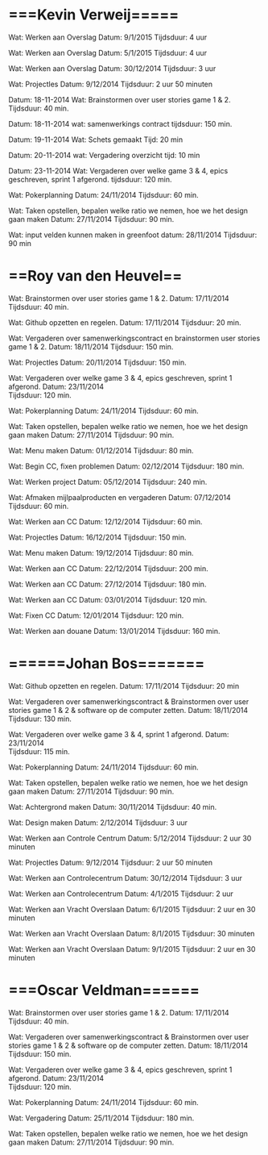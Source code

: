 ===Kevin Verweij=====
=====================
Wat:		Werken aan Overslag
Datum: 		9/1/2015
Tijdsduur: 	4 uur


Wat:		Werken aan Overslag
Datum: 		5/1/2015
Tijdsduur: 	4 uur

Wat:		Werken aan Overslag
Datum: 		30/12/2014
Tijdsduur: 	3 uur

Wat:		Projectles
Datum: 		9/12/2014
Tijdsduur: 	2 uur 50 minuten

Datum:		18-11-2014
Wat: 		Brainstormen over user stories game 1 & 2. 
Tijdsduur: 	40 min.

Datum: 		18-11-2014
wat: 		samenwerkings contract
tijdsduur:	150 min.

Datum: 		19-11-2014
Wat: 		Schets gemaakt
Tijd: 		20 min

Datum:		20-11-2014
wat:		Vergadering overzicht
tijd:		10 min

Datum:		23-11-2014
Wat:		Vergaderen over welke game 3 & 4, epics geschreven, sprint 1 afgerond.
tijdsduur:	120 min.	

Wat:		Pokerplanning
Datum: 		24/11/2014
Tijdsduur: 	60 min. 	

Wat:		Taken opstellen, bepalen welke ratio we nemen, hoe we het design gaan maken
Datum: 		27/11/2014
Tijdsduur: 	90 min. 

Wat:		input velden kunnen maken in greenfoot
datum:		28/11/2014
Tijdsduur:	90 min

==Roy van den Heuvel==
======================
Wat: 		Brainstormen over user stories game 1 & 2. 
Datum:		17/11/2014
Tijdsduur: 	40 min.

Wat: 		Github opzetten en regelen.
Datum: 		17/11/2014
Tijdsduur:	20 min.

Wat:		Vergaderen over samenwerkingscontract en brainstormen user stories game 1 & 2.
Datum: 		18/11/2014
Tijdsduur:	150 min. 

Wat: 		Projectles
Datum:		20/11/2014
Tijdsduur:	150 min. 

Wat:		Vergaderen over welke game 3 & 4, epics geschreven, sprint 1 afgerond.
Datum: 		23/11/2014	
Tijdsduur:	120 min.

Wat:		Pokerplanning
Datum: 		24/11/2014
Tijdsduur: 	60 min. 

Wat:		Taken opstellen, bepalen welke ratio we nemen, hoe we het design gaan maken
Datum: 		27/11/2014
Tijdsduur: 	90 min. 

Wat:		Menu maken
Datum:		01/12/2014
Tijdsduur:	80 min.

Wat:		Begin CC, fixen problemen
Datum: 		02/12/2014
Tijdsduur:	180 min.

Wat:		Werken project
Datum:		05/12/2014
Tijdsduur:	240 min.

Wat: 		Afmaken mijlpaalproducten en vergaderen
Datum: 		07/12/2014
Tijdsduur:	60 min.

Wat:		Werken aan CC
Datum:		12/12/2014
Tijdsduur:	60 min.

Wat:		Projectles
Datum:		16/12/2014
Tijdsduur:	150 min.

Wat:		Menu maken
Datum:		19/12/2014
Tijdsduur:	80 min.

Wat:		Werken aan CC
Datum:		22/12/2014
Tijdsduur:	200 min.

Wat:		Werken aan CC
Datum:		27/12/2014
Tijdsduur: 	180 min.

Wat:		Werken aan CC
Datum:		03/01/2014
Tijdsduur:	120 min.

Wat:		Fixen CC
Datum:		12/01/2014
Tijdsduur:	120 min.

Wat: 		Werken aan douane
Datum:		13/01/2014
Tijdsduur:	160 min.



======Johan Bos=======
======================
Wat: 		Github opzetten en regelen.
Datum:		17/11/2014
Tijdsduur:	20 min

Wat: 		Vergaderen over samenwerkingscontract & Brainstormen over user stories game 1 & 2 & software op de computer zetten.
Datum:		18/11/2014
Tijdsduur:	130 min.

Wat:		Vergaderen over welke game 3 & 4, sprint 1 afgerond.
Datum: 		23/11/2014	
Tijdsduur:	115 min.

Wat:		Pokerplanning
Datum: 		24/11/2014
Tijdsduur: 	60 min. 

Wat:		Taken opstellen, bepalen welke ratio we nemen, hoe we het design gaan maken
Datum: 		27/11/2014
Tijdsduur: 	90 min. 

Wat:		Achtergrond maken
Datum: 		30/11/2014
Tijdsduur: 	40 min. 

Wat:		Design maken
Datum: 		2/12/2014
Tijdsduur: 	3 uur  

Wat:		Werken aan Controle Centrum
Datum: 		5/12/2014
Tijdsduur: 	2 uur 30 minuten

Wat:		Projectles
Datum: 		9/12/2014
Tijdsduur: 	2 uur 50 minuten

Wat:		Werken aan Controlecentrum
Datum: 		30/12/2014
Tijdsduur: 	3 uur

Wat:		Werken aan Controlecentrum
Datum: 		4/1/2015
Tijdsduur: 	2 uur

Wat:		Werken aan Vracht Overslaan
Datum: 		6/1/2015
Tijdsduur: 	2 uur en 30 minuten

Wat:		Werken aan Vracht Overslaan
Datum: 		8/1/2015
Tijdsduur: 	30 minuten

Wat:		Werken aan Vracht Overslaan
Datum: 		9/1/2015
Tijdsduur: 	2 uur en 30 minuten


===Oscar Veldman======
======================
Wat: 		Brainstormen over user stories game 1 & 2. 
Datum:		17/11/2014
Tijdsduur: 	40 min.

Wat: 		Vergaderen over samenwerkingscontract & Brainstormen over user stories game 1 & 2 & software op de computer zetten.
Datum:		18/11/2014
Tijdsduur:	150 min.

Wat:		Vergaderen over welke game 3 & 4, epics geschreven, sprint 1 afgerond.
Datum: 		23/11/2014	
Tijdsduur:	120 min.

Wat:		Pokerplanning
Datum: 		24/11/2014
Tijdsduur: 	60 min. 

Wat: 		Vergadering
Datum:		25/11/2014
Tijdsduur:	180 min.

Wat:		Taken opstellen, bepalen welke ratio we nemen, hoe we het design gaan maken
Datum: 		27/11/2014
Tijdsduur: 	90 min. 

